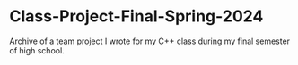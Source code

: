 # Class-Project-Final-Spring-2024
Archive of a team project I wrote for my C++ class during my final semester of high school.
